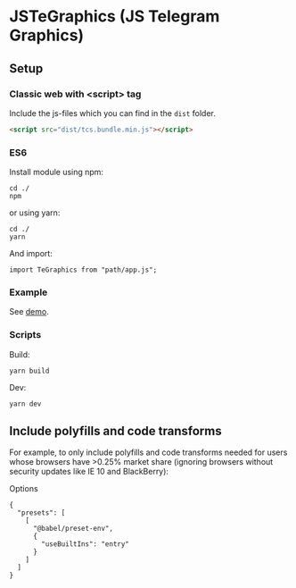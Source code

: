 # JSTeGraphics (JS Telegram Graphics)

## Setup

### Classic web with \<script\> tag

Include the js-files which you can find in the `dist` folder.

```html
<script src="dist/tcs.bundle.min.js"></script>
```

### ES6
Install module using npm:

```
cd ./
npm
```

or using yarn:

```
cd ./
yarn
```

And import:

```import TeGraphics from "path/app.js";```

### Example
See [demo](http://darkridder.github.io/js-te-graphics/example/).

### Scripts

Build:

```yarn build```

Dev:

```yarn dev```

## Include polyfills and code transforms
For example, to only include polyfills and code transforms needed for users whose browsers have >0.25% market share (ignoring browsers without security updates like IE 10 and BlackBerry):

Options

```
{
  "presets": [
    [
      "@babel/preset-env",
      {
        "useBuiltIns": "entry"
      }
    ]
  ]
}
```